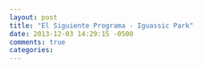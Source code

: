 ```yaml
---
layout: post
title: "El Siguiente Programa - Iguassic Park"
date: 2013-12-03 14:29:15 -0500
comments: true
categories: 
---
```

